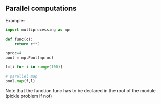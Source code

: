 

## Parallel computations

Example:

```python
import multiprocessing as mp

def func(c):
    return c**2
    
nproc=4
pool = mp.Pool(nproc)

l=[i for i in range(100)]

# parallel map
pool.map(f,l)
```

Note that the function func has to be declared in the root of the module (pickle problem if not)

